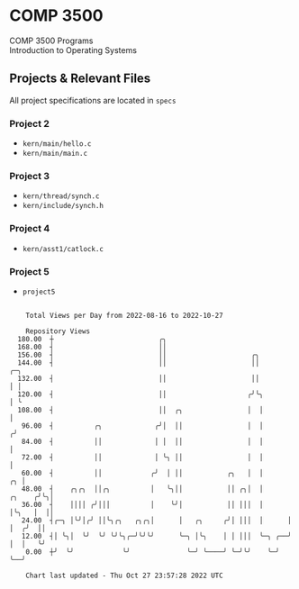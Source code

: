 # COMP 3500
COMP 3500 Programs  
Introduction to Operating Systems  
## Projects & Relevant Files
All project specifications are located in `specs`
### Project 2
- `kern/main/hello.c`
- `kern/main/main.c`
### Project 3
- `kern/thread/synch.c`
- `kern/include/synch.h`
### Project 4
- `kern/asst1/catlock.c`
### Project 5
- `project5`

```

    Total Views per Day from 2022-08-16 to 2022-10-27

    Repository Views
  180.00  ┼                          ╭╮
  168.00  ┤                          ││
  156.00  ┤                          ││                     ╭╮
  144.00  ┤                          ││                     ││                  ╭─╮
  132.00  ┤                          ││                     ││                  │ │
  120.00  ┤                          ││                    ╭╯╰╮                 │ ╰
  108.00  ┤                          ││  ╭╮                │  │                 │
   96.00  ┤          ╭╮             ╭╯│  ││                │  │                ╭╯
   84.00  ┤          ││             │ │  ││                │  │                │
   72.00  ┤          ││             │ ╰╮ ││                │  │                │
   60.00  ┤          ││            ╭╯  │ ││           ╭╮   │  │             ╭╮ │
   48.00  ┤    ╭╮╭╮  ││╭╮          │   ╰╮││           ││ ╭╮│  │      ╭╮    ╭╯╰╮│
   36.00  ┤    ││││ ╭╯│││          │    ╰╯│           ││ │││  │      │╰╮   │  ││
   24.00  ┤╭─╮ │╰╯│╭╯ ││╰╮╭╮   ╭╮╭╮│      │   ╭╮     ╭╯│ │││  │      │ │  ╭╯  ││
   12.00  ┤│ ╰╮│  ╰╯  ╰╯ ╰╯╰╮╭─╯╰╯╰╯      ╰─╮ │╰╮    │ │ │││  ╰─╮ ╭──╯ │  │   ╰╯
    0.00  ┼╯  ╰╯            ╰╯              ╰─╯ ╰────╯ ╰─╯╰╯    ╰─╯    ╰──╯

    Chart last updated - Thu Oct 27 23:57:28 2022 UTC
    
```
